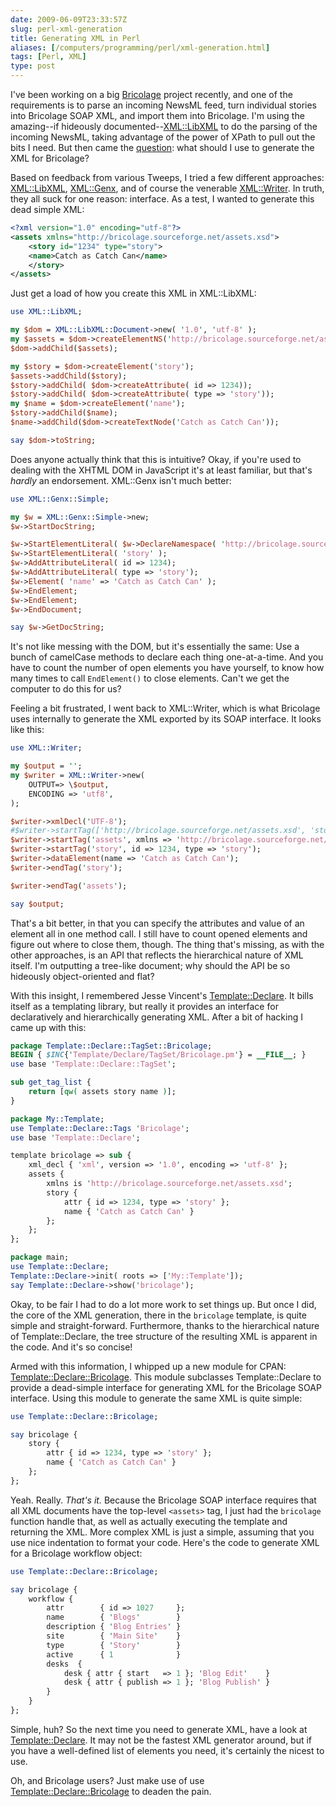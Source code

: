 ```yaml
--- 
date: 2009-06-09T23:33:57Z
slug: perl-xml-generation
title: Generating XML in Perl
aliases: [/computers/programming/perl/xml-generation.html]
tags: [Perl, XML]
type: post
---
```


I've been working on a big [Bricolage] project recently, and one of the
requirements is to parse an incoming NewsML feed, turn individual stories into
Bricolage SOAP XML, and import them into Bricolage. I'm using the amazing--if
hideously documented--[XML::LibXML] to do the parsing of the incoming NewsML,
taking advantage of the power of XPath to pull out the bits I need. But then
came the [question][]: what should I use to generate the XML for Bricolage?

Based on feedback from various Tweeps, I tried a few different approaches:
[XML::LibXML], [XML::Genx], and of course the venerable [XML::Writer]. In truth,
they all suck for one reason: interface. As a test, I wanted to generate this
dead simple XML:

``` xml
<?xml version="1.0" encoding="utf-8"?>
<assets xmlns="http://bricolage.sourceforge.net/assets.xsd">
    <story id="1234" type="story">
    <name>Catch as Catch Can</name>
    </story>
</assets>
```

Just get a load of how you create this XML in XML::LibXML:

``` perl
use XML::LibXML;

my $dom = XML::LibXML::Document->new( '1.0', 'utf-8' );
my $assets = $dom->createElementNS('http://bricolage.sourceforge.net/assets.xsd', 'assets');
$dom->addChild($assets);

my $story = $dom->createElement('story');
$assets->addChild($story);
$story->addChild( $dom->createAttribute( id => 1234));
$story->addChild( $dom->createAttribute( type => 'story'));
my $name = $dom->createElement('name');
$story->addChild($name);
$name->addChild($dom->createTextNode('Catch as Catch Can'));

say $dom->toString;
```

Does anyone actually think that this is intuitive? Okay, if you're used to
dealing with the XHTML DOM in JavaScript it's at least familiar, but that's
*hardly* an endorsement. XML::Genx isn't much better:

``` perl
use XML::Genx::Simple;

my $w = XML::Genx::Simple->new;
$w->StartDocString;

$w->StartElementLiteral( $w->DeclareNamespace( 'http://bricolage.sourceforge.net/assets.xsd', ''), 'assets' );
$w->StartElementLiteral( 'story' );
$w->AddAttributeLiteral( id => 1234);
$w->AddAttributeLiteral( type => 'story');
$w->Element( 'name' => 'Catch as Catch Can' );
$w->EndElement;
$w->EndElement;
$w->EndDocument;

say $w->GetDocString;
```

It's not like messing with the DOM, but it's essentially the same: Use a bunch
of camelCase methods to declare each thing one-at-a-time. And you have to count
the number of open elements you have yourself, to know how many times to call
`EndElement()` to close elements. Can't we get the computer to do this for us?

Feeling a bit frustrated, I went back to XML::Writer, which is what Bricolage
uses internally to generate the XML exported by its SOAP interface. It looks
like this:

``` perl
use XML::Writer;

my $output = '';
my $writer = XML::Writer->new(
    OUTPUT=> \$output,
    ENCODING => 'utf8',
);

$writer->xmlDecl('UTF-8');
#$writer->startTag(['http://bricolage.sourceforge.net/assets.xsd', 'stories']);
$writer->startTag('assets', xmlns => 'http://bricolage.sourceforge.net/assets.xsd');
$writer->startTag('story', id => 1234, type => 'story');
$writer->dataElement(name => 'Catch as Catch Can');
$writer->endTag('story');

$writer->endTag('assets');

say $output;
```

That's a bit better, in that you can specify the attributes and value of an
element all in one method call. I still have to count opened elements and figure
out where to close them, though. The thing that's missing, as with the other
approaches, is an API that reflects the hierarchical nature of XML itself. I'm
outputting a tree-like document; why should the API be so hideously
object-oriented and flat?

With this insight, I remembered Jesse Vincent's [Template::Declare]. It bills
itself as a templating library, but really it provides an interface for
declaratively and hierarchically generating XML. After a bit of hacking I came
up with this:

``` perl
package Template::Declare::TagSet::Bricolage;
BEGIN { $INC{'Template/Declare/TagSet/Bricolage.pm'} = __FILE__; }
use base 'Template::Declare::TagSet';

sub get_tag_list {
    return [qw( assets story name )];
}

package My::Template;
use Template::Declare::Tags 'Bricolage';
use base 'Template::Declare';

template bricolage => sub {
    xml_decl { 'xml', version => '1.0', encoding => 'utf-8' };
    assets {
        xmlns is 'http://bricolage.sourceforge.net/assets.xsd';
        story {
            attr { id => 1234, type => 'story' };
            name { 'Catch as Catch Can' }
        };
    };
};

package main;
use Template::Declare;
Template::Declare->init( roots => ['My::Template']);
say Template::Declare->show('bricolage');
```

Okay, to be fair I had to do a lot more work to set things up. But once I did,
the core of the XML generation, there in the `bricolage` template, is quite
simple and straight-forward. Furthermore, thanks to the hierarchical nature of
Template::Declare, the tree structure of the resulting XML is apparent in the
code. And it's so concise!

Armed with this information, I whipped up a new module for CPAN:
[Template::Declare::Bricolage]. This module subclasses Template::Declare to
provide a dead-simple interface for generating XML for the Bricolage SOAP
interface. Using this module to generate the same XML is quite simple:

``` perl
use Template::Declare::Bricolage;

say bricolage {
    story {
        attr { id => 1234, type => 'story' };
        name { 'Catch as Catch Can' }
    };
};
```

Yeah. Really. *That's it.* Because the Bricolage SOAP interface requires that
all XML documents have the top-level `<assets>` tag, I just had the `bricolage`
function handle that, as well as actually executing the template and returning
the XML. More complex XML is just a simple, assuming that you use nice
indentation to format your code. Here's the code to generate XML for a Bricolage
workflow object:

``` perl
use Template::Declare::Bricolage;

say bricolage {
    workflow {
        attr        { id => 1027     };
        name        { 'Blogs'        }
        description { 'Blog Entries' }
        site        { 'Main Site'    }
        type        { 'Story'        }
        active      { 1              }
        desks  {
            desk { attr { start   => 1 }; 'Blog Edit'    }
            desk { attr { publish => 1 }; 'Blog Publish' }
        }
    }
};
```

Simple, huh? So the next time you need to generate XML, have a look at
[Template::Declare]. It may not be the fastest XML generator around, but if you
have a well-defined list of elements you need, it's certainly the nicest to use.

Oh, and Bricolage users? Just make use of use [Template::Declare::Bricolage] to
deaden the pain.

  [Bricolage]: http://bricolagecms.org/
    "Bricolage content management and publishing system"
  [XML::LibXML]: https://metacpan.org/pod/XML::LibXML
    "XML::LibXML on CPAN"
  [question]: https://twitter.com/Theory/status/2085796847 "My Twery"
  [XML::Genx]: https://metacpan.org/pod/XML::Genx "XML::Genx on CPAN"
  [XML::Writer]: https://metacpan.org/pod/XML::Writer
    "XML::Writer on CPAN"
  [Template::Declare]: https://metacpan.org/pod/Template::Declare
    "Template::Declare on CPAN"
  [Template::Declare::Bricolage]: https://metacpan.org/pod/Template::Declare::Bricolage
    "Template::Declare::Bricolage on CPAN"
